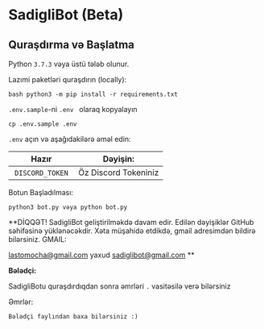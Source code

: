 # SadigliBot (Beta)

## Quraşdırma və Başlatma

Python `3.7.3` vəya üstü tələb olunur.

Lazımi paketləri quraşdırın (locally):

```
bash python3 -m pip install -r requirements.txt
```

`.env.sample`-ni `.env ` olaraq kopyalayın

```
cp .env.sample .env

```

`.env` açın və aşağıdakilərə əməl edin:

| Hazır           | Dəyişin:                                                           
|-----------------|--------------------------------------------------------------------------|
| `DISCORD_TOKEN` | Öz Discord Tokeniniz                                                     |

Botun Başladılması:

```
python3 bot.py vəya python bot.py
```

**DİQQƏT! SadigliBot geliştirilməkdə davam edir. Edilən dəyişiklər GitHub səhifəsinə yüklənəcəkdir. Xəta müşahidə etdikdə, gmail adresimdən bildirə bilərsiniz. GMAIL: 

lastomocha@gmail.com yaxud sadiglibot@gmail.com **


**Bələdçi:**

SadigliBotu quraşdırdıqdan sonra əmrləri `.` vasitəsilə verə bilərsiniz

Əmrlər:
```
Bələdçi faylından baxa bilərsiniz :)  
```

